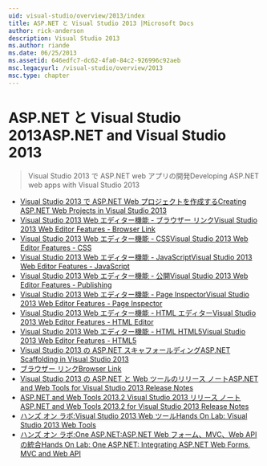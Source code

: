 ```yaml
---
uid: visual-studio/overview/2013/index
title: ASP.NET と Visual Studio 2013 |Microsoft Docs
author: rick-anderson
description: Visual Studio 2013
ms.author: riande
ms.date: 06/25/2013
ms.assetid: 646edfc7-dc62-4fa0-84c2-926996c92aeb
msc.legacyurl: /visual-studio/overview/2013
msc.type: chapter
---
```

<a name="aspnet-and-visual-studio-2013"></a><span data-ttu-id="150f5-103">ASP.NET と Visual Studio 2013</span><span class="sxs-lookup"><span data-stu-id="150f5-103">ASP.NET and Visual Studio 2013</span></span>
====================
> <span data-ttu-id="150f5-104">Visual Studio 2013 で ASP.NET web アプリの開発</span><span class="sxs-lookup"><span data-stu-id="150f5-104">Developing ASP.NET web apps with Visual Studio 2013</span></span>


- [<span data-ttu-id="150f5-105">Visual Studio 2013 で ASP.NET Web プロジェクトを作成する</span><span class="sxs-lookup"><span data-stu-id="150f5-105">Creating ASP.NET Web Projects in Visual Studio 2013</span></span>](creating-web-projects-in-visual-studio.md)
- [<span data-ttu-id="150f5-106">Visual Studio 2013 Web エディター機能 - ブラウザー リンク</span><span class="sxs-lookup"><span data-stu-id="150f5-106">Visual Studio 2013 Web Editor Features - Browser Link</span></span>](visual-studio-2013-web-editor-features-browser-link.md)
- [<span data-ttu-id="150f5-107">Visual Studio 2013 Web エディター機能 - CSS</span><span class="sxs-lookup"><span data-stu-id="150f5-107">Visual Studio 2013 Web Editor Features - CSS</span></span>](visual-studio-2013-web-editor-features-css.md)
- [<span data-ttu-id="150f5-108">Visual Studio 2013 Web エディター機能 - JavaScript</span><span class="sxs-lookup"><span data-stu-id="150f5-108">Visual Studio 2013 Web Editor Features - JavaScript</span></span>](visual-studio-2013-web-editor-features-javascript.md)
- [<span data-ttu-id="150f5-109">Visual Studio 2013 Web エディター機能 - 公開</span><span class="sxs-lookup"><span data-stu-id="150f5-109">Visual Studio 2013 Web Editor Features - Publishing</span></span>](visual-studio-2013-web-editor-features-publishing.md)
- [<span data-ttu-id="150f5-110">Visual Studio 2013 Web エディター機能 - Page Inspector</span><span class="sxs-lookup"><span data-stu-id="150f5-110">Visual Studio 2013 Web Editor Features - Page Inspector</span></span>](visual-studio-2013-web-editor-features-page-inspector.md)
- [<span data-ttu-id="150f5-111">Visual Studio 2013 Web エディター機能 - HTML エディター</span><span class="sxs-lookup"><span data-stu-id="150f5-111">Visual Studio 2013 Web Editor Features - HTML Editor</span></span>](visual-studio-2013-web-editor-features-html-editor.md)
- [<span data-ttu-id="150f5-112">Visual Studio 2013 Web エディター機能 - HTML HTML5</span><span class="sxs-lookup"><span data-stu-id="150f5-112">Visual Studio 2013 Web Editor Features - HTML5</span></span>](visual-studio-2013-web-editor-features-html5.md)
- [<span data-ttu-id="150f5-113">Visual Studio 2013 の ASP.NET スキャフォールディング</span><span class="sxs-lookup"><span data-stu-id="150f5-113">ASP.NET Scaffolding in Visual Studio 2013</span></span>](aspnet-scaffolding-overview.md)
- [<span data-ttu-id="150f5-114">ブラウザー リンク</span><span class="sxs-lookup"><span data-stu-id="150f5-114">Browser Link</span></span>](using-browser-link.md)
- [<span data-ttu-id="150f5-115">Visual Studio 2013 の ASP.NET と Web ツールのリリース ノート</span><span class="sxs-lookup"><span data-stu-id="150f5-115">ASP.NET and Web Tools for Visual Studio 2013 Release Notes</span></span>](release-notes.md)
- [<span data-ttu-id="150f5-116">ASP.NET and Web Tools 2013.2 Visual Studio 2013 リリース ノート</span><span class="sxs-lookup"><span data-stu-id="150f5-116">ASP.NET and Web Tools 2013.2 for Visual Studio 2013 Release Notes</span></span>](aspnet-and-web-tools-20132-preview-for-visual-studio-2013-release-notes.md)
- [<span data-ttu-id="150f5-117">ハンズ オン ラボ:Visual Studio 2013 Web ツール</span><span class="sxs-lookup"><span data-stu-id="150f5-117">Hands On Lab: Visual Studio 2013 Web Tools</span></span>](visual-studio-2013-web-tools.md)
- [<span data-ttu-id="150f5-118">ハンズ オン ラボ:One ASP.NET:ASP.NET Web フォーム、MVC、Web API の統合</span><span class="sxs-lookup"><span data-stu-id="150f5-118">Hands On Lab: One ASP.NET: Integrating ASP.NET Web Forms, MVC and Web API</span></span>](one-aspnet-integrating-aspnet-web-forms-mvc-and-web-api.md)
